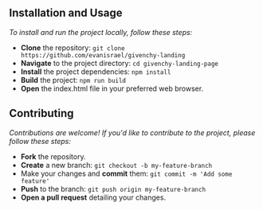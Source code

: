 ## Installation and Usage
*To install and run the project locally, follow these steps:*

- **Clone** the repository: `git clone https://github.com/evanisrael/givenchy-landing`
- **Navigate** to the project directory: `cd givenchy-landing-page`
- **Install** the project dependencies: `npm install`
- **Build** the project: `npm run build`
- **Open** the index.html file in your preferred web browser.

## Contributing
*Contributions are welcome! If you'd like to contribute to the project, please follow these steps:*

- **Fork** the repository.
- **Create** a new branch: `git checkout -b my-feature-branch`
- Make your changes and **commit** them: `git commit -m 'Add some feature'`
- **Push** to the branch: `git push origin my-feature-branch`
- **Open a pull request** detailing your changes.
